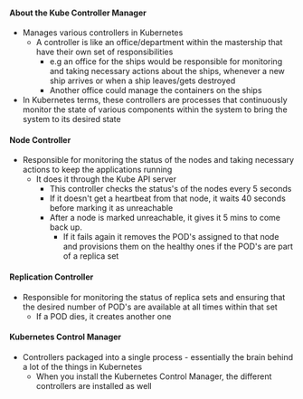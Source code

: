 

#### About the Kube Controller Manager

- Manages various controllers in Kubernetes
	- A controller is like an office/department within the mastership that have their own set of responsibilities
		- e.g an office for the ships would be responsible for monitoring and taking necessary actions about the ships, whenever a new ship arrives or when a ship leaves/gets destroyed
		- Another office could manage the containers on the ships
- In Kubernetes terms, these controllers are processes that continuously monitor the state of various components within the system to bring the system to its desired state

####  Node Controller

- Responsible for monitoring the status of the nodes and taking necessary actions to keep the applications running
	- It does it through the Kube API server
		- This controller checks the status's of the nodes every 5 seconds
		- If it doesn't get a heartbeat from that node, it waits 40 seconds before marking it as unreachable
		- After a node is marked unreachable, it gives it 5 mins to come back up.
			- If it fails again it removes the POD's assigned to that node and provisions them on the healthy ones if the POD's are part of a replica set

#### Replication Controller

- Responsible for monitoring the status of replica sets and ensuring that the desired number of POD's are available at all times within that set
	- If a POD dies, it creates another one

#### Kubernetes Control Manager

- Controllers packaged into a single process - essentially the brain behind a lot of the things in Kubernetes
	- When you install the Kubernetes Control Manager, the different controllers are installed as well